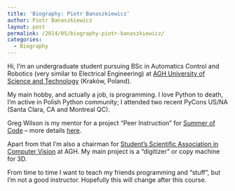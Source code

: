 ```yaml
---
title: 'Biography: Piotr Banaszkiewicz'
author: Piotr Banaszkiewicz
layout: post
permalink: /2014/05/biography-piotr-banaszkiewicz/
categories:
  - Biography
---
```

Hi, I&#8217;m an undergraduate student pursuing BSc in Automatics Control and Robotics (very similar to Electrical Engineering) at [AGH University of Science and Technology][1] (Kraków, Poland).

My main hobby, and actually a job, is programming. I love Python to death, I&#8217;m active in Polish Python community; I attended two recent PyCons US/NA (Santa Clara, CA and Montreal QC).

Greg Wilson is my mentor for a project &#8220;Peer Instruction&#8221; for [Summer of Code][2] &#8211; more details [here][3].

Apart from that I&#8217;m also a chairman for [Student&#8217;s Scientific Association in Computer Vision][4] at AGH. My main project is a &#8220;digitizer&#8221; or copy machine for 3D.

From time to time I want to teach my friends programming and &#8220;stuff&#8221;, but I&#8217;m not a good instructor. Hopefully this will change after this course.

 [1]: http://www.agh.edu.pl/en/ "AGH UST"
 [2]: https://developers.google.com/open-source/soc/ "GSOC'14"
 [3]: http://piotr.banaszkiewicz.org/blog/2014/04/24/peer-instruction-a-summer-project-for-mozilla/ "Peer Instruction details"
 [4]: http://www.focus.agh.edu.pl/